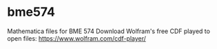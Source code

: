 bme574
======

Mathematica files for BME 574
Download Wolfram's free CDF played to open files: https://www.wolfram.com/cdf-player/
